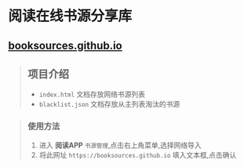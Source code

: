 # 阅读在线书源分享库 #
[booksources.github.io](https://booksources.github.io)
---
  
>## 项目介绍 ##
>* `index.html` 文档存放网络书源列表 
>* `blacklist.json` 文档存放从主列表淘汰的书源

>### 使用方法 ### 
>1. 进入 **阅读APP** `书源管理`,点击右上角菜单,选择网络导入 
>2. 将此网址 `https://booksources.github.io` 填入文本框,点击确认 
